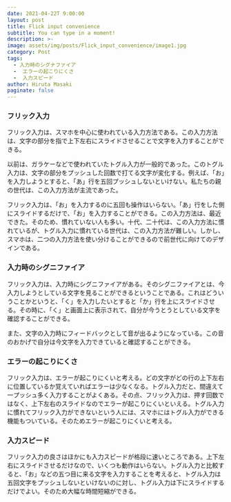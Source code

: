 ```yaml
---
date: 2021-04-22T 9:00:00
layout: post
title: Flick input convenience
subtitle: You can type in a moment!
description: >-
image: assets/img/posts/Flick_input_convenience/image1.jpg
category: Post
tags: 
  - 入力時のシグナファイア
  -  エラーの起こりにくさ
  -  入力スピード
author: Hiruta Masaki
paginate: false
---
```


### フリック入力
フリック入力は、スマホを中心に使われている入力方法である。この入力方法は、文字の部分を指で上下左右にスライドさせることで文字を入力することができる。

以前は、ガラケーなどで使われていたトグル入力が一般的であった。このトグル入力は、文字の部分をプッシュした回数で打てる文字が変化する。例えば、「お」を入力しようとすると、「あ」行を五回プッシュしないといけない。私たちの親の世代は、この入力方法が主流であった。

フリック入力は、「お」を入力するのに五回も操作はいらない。「あ」行をした側にスライドするだけで、「お」を入力することができる。この入力方法は、最近できた。そのため、慣れていない人も多い。十代、二十代は、この入力方法に慣れているが、トグル入力に慣れている世代は、この入力方法が難しい。しかし、スマホは、二つの入力方法を使い分けることができるので前世代に向けてのデザインである。

### 入力時のシグニファイア
フリック入力は、入力時にシグニファイアがある。そのシグニファイアとは、今入力しようとしている文字を見ることができるということである。これはどういうことかというと、「く」を入力したいとすると「か」行を上にスライドさせる。その時に、「く」と画面上に表示されて、自分が今うとうとしている文字を確認することができる。

また、文字の入力時にフィードバックとして音が出るようになっている。この音のおかげで自分は今文字を入力できていると確認することができる。

### エラーの起こりにくさ
フリック入力は、エラーが起こりにくいと考える。どの文字がどの行の上下左右に位置しているか覚えていればエラーは少なくなる。トグル入力だと、間違えて一プッシュ多く入力することがよくある。その点、フリック入力は、押す回数ではなく、上下左右のスライドなのでエラーが起こりにくいといえる。トグル入力に慣れてフリック入力ができないという人には、スマホにはトグル入力ができる機能もついている。そのためエラーが起こりにくいと考える。

### 入力スピード
 フリック入力の良さはほかにも入力スピードが格段に速いところである。上下左右にスライドさせるだけなので、いくつも動作はいらない。トグル入力と比較すると、「お」などの五つ目に来る文字を入力することを考えると、トグル入力は五回文字をプッシュしないといけないのに対し、トグル入力は下にスライドするだけでよい。そのため大幅な時間短縮ができる。
